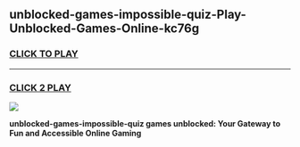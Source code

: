 
## unblocked-games-impossible-quiz-Play-Unblocked-Games-Online-kc76g
<h3>
<a href="https://premium76.site?title=unblocked-games-impossible-quiz&ref=25A">CLICK TO PLAY</a></h3>
<hr>

<h3>
<a href="https://premium76.site?title=unblocked-games-impossible-quiz&ref=25A">CLICK 2 PLAY</a>
  
</h3>

<a href="https://premium76.site?title=unblocked-games-impossible-quiz&ref=25A"><img src="https://clearcache.store/games.png"></a>


**unblocked-games-impossible-quiz games unblocked: Your Gateway to Fun and Accessible Online Gaming**
